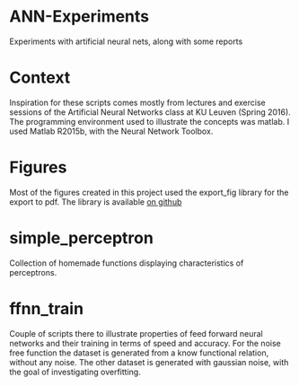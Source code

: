 # ANN-Experiments
Experiments with artificial neural nets, along with some reports

# Context
Inspiration for these scripts comes mostly from lectures and exercise sessions 
of the Artificial Neural Networks class at KU Leuven (Spring 2016). The 
programming environment used to illustrate the concepts was matlab. I used
Matlab R2015b, with the Neural Network Toolbox.

# Figures
Most of the figures created in this project used the export_fig library for
the export to pdf. The library is available [on github](https://github.com/altmany/export_fig) 


# simple_perceptron
Collection of homemade functions displaying characteristics of perceptrons.

# ffnn_train
Couple of scripts there to illustrate properties of feed forward neural networks
and their training in terms of speed and accuracy. For the noise free function
the dataset is generated from a know functional relation, without any noise.
The other dataset is generated with gaussian noise, with the goal of investigating
overfitting.



